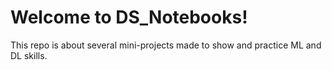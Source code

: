 
# Welcome to DS_Notebooks!

This repo is about several mini-projects made to show and practice ML and DL skills.


